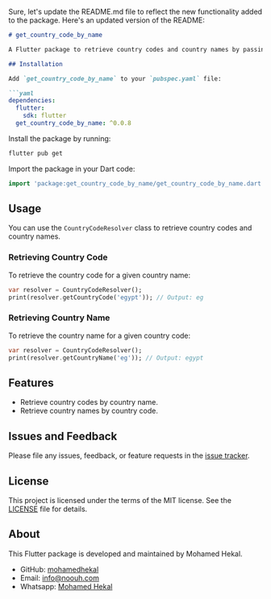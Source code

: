 Sure, let's update the README.md file to reflect the new functionality added to the package. Here's an updated version of the README:

```markdown
# get_country_code_by_name

A Flutter package to retrieve country codes and country names by passing either the country name or country code.

## Installation

Add `get_country_code_by_name` to your `pubspec.yaml` file:

```yaml
dependencies:
  flutter:
    sdk: flutter
  get_country_code_by_name: ^0.0.8
```

Install the package by running:

```bash
flutter pub get
```

Import the package in your Dart code:

```dart
import 'package:get_country_code_by_name/get_country_code_by_name.dart';
```

## Usage

You can use the `CountryCodeResolver` class to retrieve country codes and country names.

### Retrieving Country Code

To retrieve the country code for a given country name:

```dart
var resolver = CountryCodeResolver();
print(resolver.getCountryCode('egypt')); // Output: eg
```

### Retrieving Country Name

To retrieve the country name for a given country code:

```dart
var resolver = CountryCodeResolver();
print(resolver.getCountryName('eg')); // Output: egypt
```

## Features

- Retrieve country codes by country name.
- Retrieve country names by country code.

## Issues and Feedback

Please file any issues, feedback, or feature requests in the [issue tracker](https://github.com/mohamedhekal/get_country_code_by_name/issues).

## License

This project is licensed under the terms of the MIT license. See the [LICENSE](LICENSE) file for details.

## About

This Flutter package is developed and maintained by Mohamed Hekal.

- GitHub: [mohamedhekal](https://github.com/mohamedhekal)
- Email: info@noouh.com
- Whatsapp: [Mohamed Hekal](https://wa.me/201093854603/)
```

